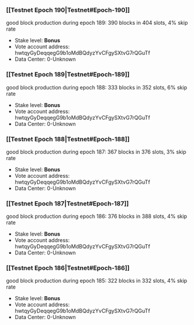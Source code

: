 ### [[Testnet Epoch 190|Testnet#Epoch-190]]
good block production during epoch 189: 390 blocks in 404 slots, 4% skip rate
* Stake level: **Bonus** 
* Vote account address: hwtqyGyDeqqegG9b1oMdBQdyzYvCFgySXtvG7rQGuTf
* Data Center: 0-Unknown
### [[Testnet Epoch 189|Testnet#Epoch-189]]
good block production during epoch 188: 333 blocks in 352 slots, 6% skip rate
* Stake level: **Bonus** 
* Vote account address: hwtqyGyDeqqegG9b1oMdBQdyzYvCFgySXtvG7rQGuTf
* Data Center: 0-Unknown
### [[Testnet Epoch 188|Testnet#Epoch-188]]
good block production during epoch 187: 367 blocks in 376 slots, 3% skip rate
* Stake level: **Bonus** 
* Vote account address: hwtqyGyDeqqegG9b1oMdBQdyzYvCFgySXtvG7rQGuTf
* Data Center: 0-Unknown
### [[Testnet Epoch 187|Testnet#Epoch-187]]
good block production during epoch 186: 376 blocks in 388 slots, 4% skip rate
* Stake level: **Bonus** 
* Vote account address: hwtqyGyDeqqegG9b1oMdBQdyzYvCFgySXtvG7rQGuTf
* Data Center: 0-Unknown
### [[Testnet Epoch 186|Testnet#Epoch-186]]
good block production during epoch 185: 322 blocks in 332 slots, 4% skip rate
* Stake level: **Bonus** 
* Vote account address: hwtqyGyDeqqegG9b1oMdBQdyzYvCFgySXtvG7rQGuTf
* Data Center: 0-Unknown